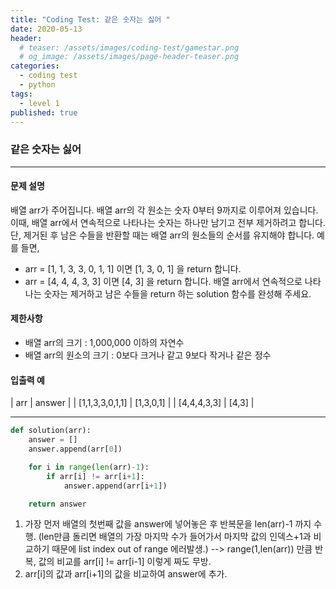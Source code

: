 ```yaml
---
title: "Coding Test: 같은 숫자는 싫어 "
date: 2020-05-13
header:
  # teaser: /assets/images/coding-test/gamestar.png
  # og_image: /assets/images/page-header-teaser.png
categories:
  - coding test
  - python
tags:
  - level 1
published: true
---
```


### 같은 숫자는 싫어

---

#### 문제 설명

배열 arr가 주어집니다. 배열 arr의 각 원소는 숫자 0부터 9까지로 이루어져 있습니다. 이때, 배열 arr에서 연속적으로 나타나는 숫자는 하나만 남기고 전부 제거하려고 합니다. 단, 제거된 후 남은 수들을 반환할 때는 배열 arr의 원소들의 순서를 유지해야 합니다. 예를 들면,

- arr = [1, 1, 3, 3, 0, 1, 1] 이면 [1, 3, 0, 1] 을 return 합니다.
- arr = [4, 4, 4, 3, 3] 이면 [4, 3] 을 return 합니다.
배열 arr에서 연속적으로 나타나는 숫자는 제거하고 남은 수들을 return 하는 solution 함수를 완성해 주세요.

#### 제한사항

- 배열 arr의 크기 : 1,000,000 이하의 자연수
- 배열 arr의 원소의 크기 : 0보다 크거나 같고 9보다 작거나 같은 정수

#### 입출력 예


| arr |	answer |
| [1,1,3,3,0,1,1] |	[1,3,0,1] |
| [4,4,4,3,3] |	[4,3] |

---

```python
def solution(arr):
    answer = []
    answer.append(arr[0])

    for i in range(len(arr)-1):
        if arr[i] != arr[i+1]:
            answer.append(arr[i+1])

    return answer
```

1. 가장 먼저 배열의 첫번째 값을 answer에 넣어놓은 후 반복문을 len(arr)-1 까지 수행. (len만큼 돌리면 배열의 가장 마지막 수가 들어가서 마지막 값의 인덱스+1과 비교하기 때문에 list index out of range 에러발생.)  --> range(1,len(arr)) 만큼 반복, 값의 비교를 arr[i] != arr[i-1] 이렇게 짜도 무방.
2. arr[i]의 값과 arr[i+1]의 값을 비교하여 answer에 추가.
